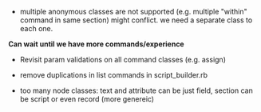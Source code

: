 * multiple anonymous classes are not supported (e.g. multiple "within" command in same section) might conflict. we need a separate class to each one.

__Can wait until we have more commands/experience__

* Revisit param validations on all command classes (e.g. assign)

* remove duplications in list commands in script_builder.rb

* too many node classes: text and attribute can be just field, section can be script or even record (more genereic)